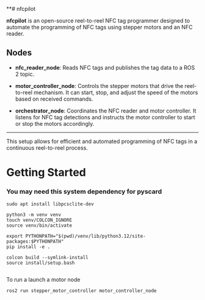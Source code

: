 **# nfcpilot

**nfcpilot** is an open-source reel-to-reel NFC tag programmer designed to automate the programming of NFC tags using stepper motors and an NFC reader.

## Nodes

- **nfc_reader_node**: Reads NFC tags and publishes the tag data to a ROS 2 topic.

- **motor_controller_node**: Controls the stepper motors that drive the reel-to-reel mechanism. It can start, stop, and adjust the speed of the motors based on received commands.

- **orchestrator_node**: Coordinates the NFC reader and motor controller. It listens for NFC tag detections and instructs the motor controller to start or stop the motors accordingly.

---

This setup allows for efficient and automated programming of NFC tags in a continuous reel-to-reel process.

# Getting Started

### You may need this system dependency for pyscard
```commandline
sudo apt install libpcsclite-dev
```

```commandline
python3 -m venv venv
touch venv/COLCON_IGNORE
source venv/bin/activate

export PYTHONPATH="$(pwd)/venv/lib/python3.12/site-packages:$PYTHONPATH"
pip install -e .

colcon build --symlink-install
source install/setup.bash


```

To run a launch a motor node
```commandline
ros2 run stepper_motor_controller motor_controller_node
```
